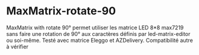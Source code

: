 # MaxMatrix-rotate-90
MaxMatrix with rotate 90° 
permet utiliser les matrice LED 8*8 max7219 sans faire une rotation de 90° aux caractères définis par led-matrix-editor ou soi-même.
Testé avec matrice Eleggo et AZDelivery. Compatibilité autre à vérifier
